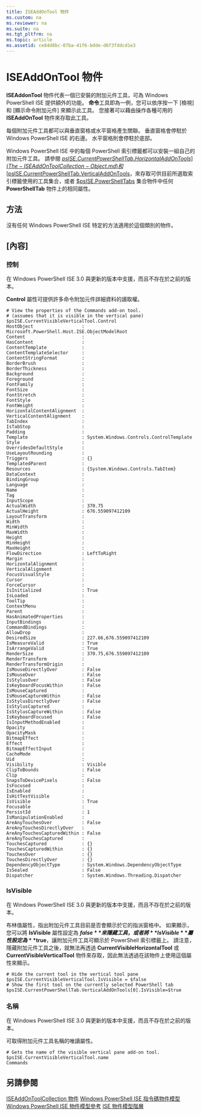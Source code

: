 ```yaml
---
title: ISEAddOnTool 物件
ms.custom: na
ms.reviewer: na
ms.suite: na
ms.tgt_pltfrm: na
ms.topic: article
ms.assetid: ce84d8bc-07ba-41f6-bdde-d6f3fddcd1e3
---
```

# ISEAddOnTool 物件
  **ISEAddonTool** 物件代表一個已安裝的附加元件工具，可為 Windows PowerShell ISE 提供額外的功能。 **命令**工具即為一例，您可以依序按一下 [檢視] 和 [顯示命令附加元件] 來顯示此工具。 您接著可以藉由操作各種可用的 **ISEAddOnTool** 物件來存取此工具。

 每個附加元件工具都可以與垂直窗格或水平窗格產生關聯。 垂直窗格會停駐於 Windows PowerShell ISE 的右邊。 水平窗格則會停駐於底部。

 Windows PowerShell ISE 中的每個 PowerShell 索引標籤都可以安裝一組自己的附加元件工具。 請參閱 [$psISE.CurrentPowerShellTab.HorizontalAddOnTools](The-ISEAddOnToolCollection-Object.md) 和 [$psISE.CurrentPowerShellTab.VerticalAddOnTools](The-ISEAddOnToolCollection-Object.md)，來存取可供目前所選取索引標籤使用的工具集合，或者 [$psISE.PowerShellTabs](The-PowerShellTabCollection-Object.md) 集合物件中任何 **PowerShellTab** 物件上的相同屬性。

## 方法
 沒有任何 Windows PowerShell ISE 特定的方法適用於這個類別的物件。

## [內容]

###  <a name="Control"></a> 控制
  在 Windows PowerShell ISE 3.0 與更新的版本中支援，而且不存在於之前的版本。

 **Control** 屬性可提供許多命令附加元件詳細資料的讀取權。

```
# View the properties of the Commands add-on tool.
# (assumes that it is visible in the vertical pane)
$psISE.CurrentVisibleVerticalTool.Control
HostObject                  : Microsoft.PowerShell.Host.ISE.ObjectModelRoot
Content                     :
HasContent                  :
ContentTemplate             :
ContentTemplateSelector     :
ContentStringFormat         :
BorderBrush                 :
BorderThickness             :
Background                  :
Foreground                  :
FontFamily                  :
FontSize                    :
FontStretch                 :
FontStyle                   :
FontWeight                  :
HorizontalContentAlignment  :
VerticalContentAlignment    :
TabIndex                    :
IsTabStop                   :
Padding                     :
Template                    : System.Windows.Controls.ControlTemplate
Style                       :
OverridesDefaultStyle       :
UseLayoutRounding           :
Triggers                    : {}
TemplatedParent             :
Resources                   : {System.Windows.Controls.TabItem}
DataContext                 :
BindingGroup                :
Language                    :
Name                        :
Tag                         :
InputScope                  :
ActualWidth                 : 370.75
ActualHeight                : 676.559097412109
LayoutTransform             :
Width                       :
MinWidth                    :
MaxWidth                    :
Height                      :
MinHeight                   :
MaxHeight                   :
FlowDirection               : LeftToRight
Margin                      :
HorizontalAlignment         :
VerticalAlignment           :
FocusVisualStyle            :
Cursor                      :
ForceCursor                 :
IsInitialized               : True
IsLoaded                    :
ToolTip                     :
ContextMenu                 :
Parent                      :
HasAnimatedProperties       :
InputBindings               :
CommandBindings             :
AllowDrop                   :
DesiredSize                 : 227.66,676.559097412109
IsMeasureValid              : True
IsArrangeValid              : True
RenderSize                  : 370.75,676.559097412109
RenderTransform             :
RenderTransformOrigin       :
IsMouseDirectlyOver         : False
IsMouseOver                 : False
IsStylusOver                : False
IsKeyboardFocusWithin       : False
IsMouseCaptured             :
IsMouseCaptureWithin        : False
IsStylusDirectlyOver        : False
IsStylusCaptured            :
IsStylusCaptureWithin       : False
IsKeyboardFocused           : False
IsInputMethodEnabled        :
Opacity                     :
OpacityMask                 :
BitmapEffect                :
Effect                      :
BitmapEffectInput           :
CacheMode                   :
Uid                         :
Visibility                  : Visible
ClipToBounds                : False
Clip                        :
SnapsToDevicePixels         : False
IsFocused                   :
IsEnabled                   :
IsHitTestVisible            :
IsVisible                   : True
Focusable                   :
PersistId                   : 1
IsManipulationEnabled       :
AreAnyTouchesOver           : False
AreAnyTouchesDirectlyOver   :
AreAnyTouchesCapturedWithin : False
AreAnyTouchesCaptured       :
TouchesCaptured             : {}
TouchesCapturedWithin       : {}
TouchesOver                 : {}
TouchesDirectlyOver         : {}
DependencyObjectType        : System.Windows.DependencyObjectType
IsSealed                    : False
Dispatcher                  : System.Windows.Threading.Dispatcher

```

###  <a name="IsVisible"></a> IsVisible
  在 Windows PowerShell ISE 3.0 與更新的版本中支援，而且不存在於之前的版本。

 布林值屬性，指出附加元件工具目前是否會顯示於它的指派窗格中。 如果顯示，您可以將 **IsVisible** 屬性設定為 **$false** 來隱藏工具，或者將 **IsVisible** 屬性設定為 **$true**，讓附加元件工具可顯示於 PowerShell 索引標籤上。 請注意，隱藏附加元件工具之後，就無法再透過 **CurrentVisibleHorizontalTool** 或 **CurrentVisibleVerticalTool** 物件來存取，因此無法透過在該物件上使用這個屬性來顯示。

```
# Hide the current tool in the vertical tool pane
$psISE.CurrentVisibleVerticalTool.IsVisible = $false
# Show the first tool on the currently selected PowerShell tab
$psISE.CurrentPowerShellTab.VerticalAddOnTools[0].IsVisible=$true

```

###  <a name="name"></a> 名稱
  在 Windows PowerShell ISE 3.0 與更新的版本中支援，而且不存在於之前的版本。

 可取得附加元件工具名稱的唯讀屬性。

```
# Gets the name of the visible vertical pane add-on tool.
$psISE.CurrentVisibleVerticalTool.name
Commands

```

## 另請參閱
 [ISEAddOnToolCollection 物件](The-ISEAddOnToolCollection-Object.md)
 [Windows PowerShell ISE 指令碼物件模型](The-Windows-PowerShell-ISE-Scripting-Object-Model.md)
 [Windows PowerShell ISE 物件模型參考](Windows-PowerShell-ISE-Object-Model-Reference.md)
 [ISE 物件模型階層](The-ISE-Object-Model-Hierarchy.md)


<!--HONumber=May16_HO2-->


